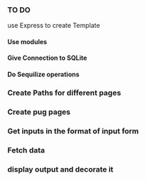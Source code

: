 ### TO DO
use Express to create Template

#### Use modules

#### Give Connection to SQLite

#### Do Sequilize operations

### Create Paths for different pages

### Create pug pages

### Get inputs in the format of input form

### Fetch data

### display output and decorate it
